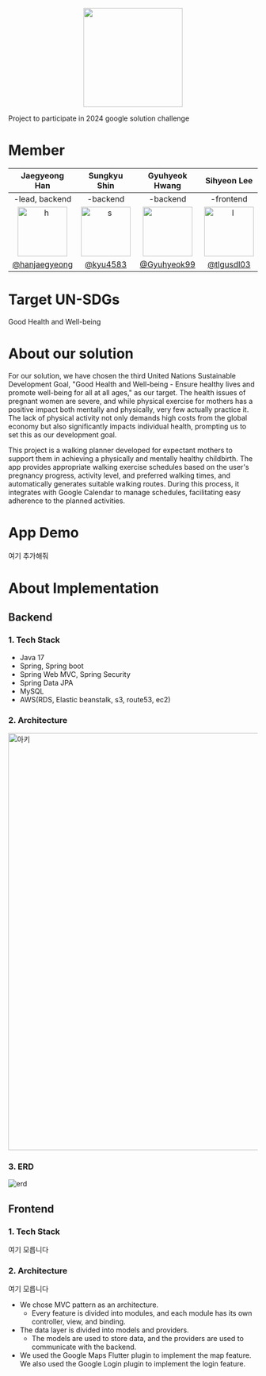 
<p align="center"><img src="https://res.cloudinary.com/startup-grind/image/upload/c_fill,dpr_2,f_auto,g_center,q_auto:good/v1/gcs/platform-data-dsc/contentbuilder/GDG-Bevy-ChapterThumbnail.png" height="200px" width="200px"></p>

Project to participate in 2024 google solution challenge

# Member
|Jaegyeong Han|Sungkyu Shin|Gyuhyeok Hwang|Sihyeon Lee |
|:-:|:-:|:-:|:-:|
|-lead, backend|-backend|-backend|-frontend|
|<img alt="h" src="https://github.com/INHAGDSC-stack-overflow/.github/assets/126947828/9ad665a6-dc05-481f-9f70-04d8a6d8b33c" width="100px">|<img width="100" alt="s" src="https://github.com/INHAGDSC-stack-overflow/.github/assets/126947828/8b886570-a9df-4323-a203-b29bdd55673f">|<img src="https://github.com/umc-hackathon-Y/Y-Server/assets/113760409/22148297-a7db-4abd-86cf-952e35e1be61" width="100px" />|<img width="100" alt="l" src="https://github.com/INHAGDSC-stack-overflow/.github/assets/126947828/cdfd0562-4ff3-4e5d-b8f4-5ba4e02c45d7">|
|[@hanjaegyeong](https://github.com/hanjaegyeong)|[@kyu4583](https://github.com/kyu4583)|[@Gyuhyeok99](https://github.com/Gyuhyeok99)|[@tlgusdl03](https://github.com/tlgusdl03)|

# Target UN-SDGs

Good Health and Well-being 


# About our solution

 For our solution, we have chosen the third United Nations Sustainable Development Goal, "Good Health and Well-being - Ensure healthy lives and promote well-being for all at all ages," as our target. The health issues of pregnant women are severe, and while physical exercise for mothers has a positive impact both mentally and physically, very few actually practice it. The lack of physical activity not only demands high costs from the global economy but also significantly impacts individual health, prompting us to set this as our development goal.

 This project is a walking planner developed for expectant mothers to support them in achieving a physically and mentally healthy childbirth. The app provides appropriate walking exercise schedules based on the user's pregnancy progress, activity level, and preferred walking times, and automatically generates suitable walking routes. During this process, it integrates with Google Calendar to manage schedules, facilitating easy adherence to the planned activities.

 # App Demo

여기 추가해줘


# About Implementation
## Backend
### 1. Tech Stack
- Java 17
- Spring, Spring boot
- Spring Web MVC, Spring Security
- Spring Data JPA
- MySQL
- AWS(RDS, Elastic beanstalk, s3, route53, ec2)

### 2. Architecture
<img width="841" alt="아키" src="https://github.com/INHAGDSC-stack-overflow/.github/assets/126947828/04685343-84c4-4391-aa56-51799d46ba69">

### 3. ERD

![erd](https://github.com/INHAGDSC-stack-overflow/.github/assets/126947828/79029d03-d54d-42c2-a016-e31ea44006b7)

## Frontend
### 1. Tech Stack

여기 모릅니다

### 2. Architecture

여기 모릅니다

- We chose MVC pattern as an architecture.
  - Every feature is divided into modules, and each module has its own controller, view, and binding.
- The data layer is divided into models and providers. 
  - The models are used to store data, and the providers are used to communicate with the backend.
- We used the Google Maps Flutter plugin to implement the map feature. We also used the Google Login plugin to implement the login feature.
